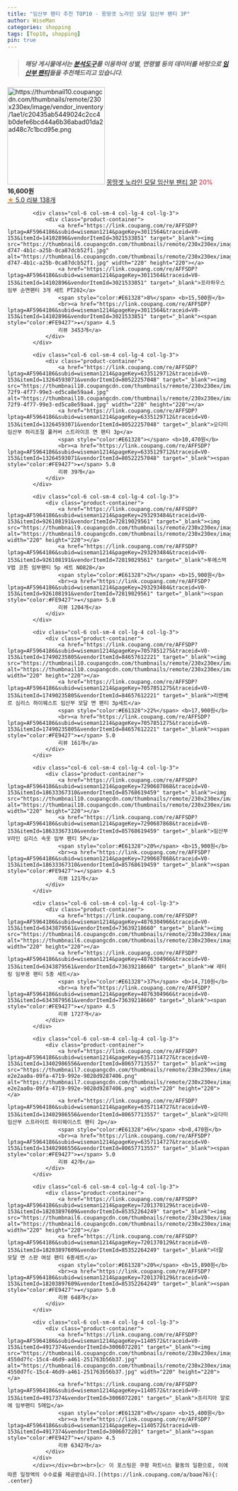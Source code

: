 ```yaml
---
title: "임산부 팬티 추천 TOP10 - 몽땅겟 노라인 모달 임산부 팬티 3P"
author: WiseMan
categories: shopping
tags: [Top10, shopping]
pin: true
---
```


> ##### 해당 게시물에서는 [**분석도구**](https://itemscout.io/)를 이용하여 **성별**, **연령별** 등의 데이터를 바탕으로 [**임산부 팬티**](https://link.coupang.com/a/baae76)들을 추천해드리고 있습니다.
<div class="container"><div class="row">
            <div class="col-6 col-sm-4 col-lg-4 col-lg-3">
                <div class="product-container">
                    <a href="https://link.coupang.com/re/AFFSDP?lptag=AF5964186&subid=wiseman1214&pageKey=7572192973&traceid=V0-153&itemId=19972395150&vendorItemId=87070881772" target="_blank"><img src="https://thumbnail10.coupangcdn.com/thumbnails/remote/230x230ex/image/vendor_inventory/1ae1/c20435ab5449024c2cc4b0defe6bcd44a6b36abad01da2ad48c7c1bcd95e.png" alt="https://thumbnail10.coupangcdn.com/thumbnails/remote/230x230ex/image/vendor_inventory/1ae1/c20435ab5449024c2cc4b0defe6bcd44a6b36abad01da2ad48c7c1bcd95e.png" width="220" height="220"></a>
                    <a href="https://link.coupang.com/re/AFFSDP?lptag=AF5964186&subid=wiseman1214&pageKey=7572192973&traceid=V0-153&itemId=19972395150&vendorItemId=87070881772" target="_blank">몽땅겟 노라인 모달 임산부 팬티 3P</a>
                    <span style="color:#E61328">20%</span> <b>16,600원</b>
                    <br><a href="https://link.coupang.com/re/AFFSDP?lptag=AF5964186&subid=wiseman1214&pageKey=7572192973&traceid=V0-153&itemId=19972395150&vendorItemId=87070881772" target="_blank"><span style="color:#FE9427">★</span> 5.0
                    리뷰 138개</a>
                </div>
            </div>
            
            <div class="col-6 col-sm-4 col-lg-4 col-lg-3">
                <div class="product-container">
                    <a href="https://link.coupang.com/re/AFFSDP?lptag=AF5964186&subid=wiseman1214&pageKey=3011564&traceid=V0-153&itemId=14102896&vendorItemId=3021533851" target="_blank"><img src="https://thumbnail6.coupangcdn.com/thumbnails/remote/230x230ex/image/retail/images/2016/04/27/14/4/fd9ef3bc-d747-4b1c-a25b-0ca87dcb52f1.jpg" alt="https://thumbnail6.coupangcdn.com/thumbnails/remote/230x230ex/image/retail/images/2016/04/27/14/4/fd9ef3bc-d747-4b1c-a25b-0ca87dcb52f1.jpg" width="220" height="220"></a>
                    <a href="https://link.coupang.com/re/AFFSDP?lptag=AF5964186&subid=wiseman1214&pageKey=3011564&traceid=V0-153&itemId=14102896&vendorItemId=3021533851" target="_blank">프라하우스 임부 순면팬티 3개 세트 PT202</a>
                    <span style="color:#E61328">8%</span> <b>15,500원</b>
                    <br><a href="https://link.coupang.com/re/AFFSDP?lptag=AF5964186&subid=wiseman1214&pageKey=3011564&traceid=V0-153&itemId=14102896&vendorItemId=3021533851" target="_blank"><span style="color:#FE9427">★</span> 4.5
                    리뷰 3453개</a>
                </div>
            </div>
            
            <div class="col-6 col-sm-4 col-lg-4 col-lg-3">
                <div class="product-container">
                    <a href="https://link.coupang.com/re/AFFSDP?lptag=AF5964186&subid=wiseman1214&pageKey=6335129712&traceid=V0-153&itemId=13264593071&vendorItemId=80522257048" target="_blank"><img src="https://thumbnail10.coupangcdn.com/thumbnails/remote/230x230ex/image/retail/images/2022/02/11/11/9/cf20a84d-72f9-4f77-99e3-ed5ca8e59aa4.jpg" alt="https://thumbnail10.coupangcdn.com/thumbnails/remote/230x230ex/image/retail/images/2022/02/11/11/9/cf20a84d-72f9-4f77-99e3-ed5ca8e59aa4.jpg" width="220" height="220"></a>
                    <a href="https://link.coupang.com/re/AFFSDP?lptag=AF5964186&subid=wiseman1214&pageKey=6335129712&traceid=V0-153&itemId=13264593071&vendorItemId=80522257048" target="_blank">오다미 임산부 허리조절 풀커버 스트라이프 면 팬티 3p</a>
                    <span style="color:#E61328"></span> <b>10,470원</b>
                    <br><a href="https://link.coupang.com/re/AFFSDP?lptag=AF5964186&subid=wiseman1214&pageKey=6335129712&traceid=V0-153&itemId=13264593071&vendorItemId=80522257048" target="_blank"><span style="color:#FE9427">★</span> 5.0
                    리뷰 39개</a>
                </div>
            </div>
            
            <div class="col-6 col-sm-4 col-lg-4 col-lg-3">
                <div class="product-container">
                    <a href="https://link.coupang.com/re/AFFSDP?lptag=AF5964186&subid=wiseman1214&pageKey=293293484&traceid=V0-153&itemId=926108191&vendorItemId=72819029561" target="_blank"><img src="https://thumbnail9.coupangcdn.com/thumbnails/remote/230x230ex/image/vendor_inventory/434c/17acdd6dc714e9b99cc0d82c510aba43c93e425c1b2e18dad6df683f26a9.jpg" alt="https://thumbnail9.coupangcdn.com/thumbnails/remote/230x230ex/image/vendor_inventory/434c/17acdd6dc714e9b99cc0d82c510aba43c93e425c1b2e18dad6df683f26a9.jpg" width="220" height="220"></a>
                    <a href="https://link.coupang.com/re/AFFSDP?lptag=AF5964186&subid=wiseman1214&pageKey=293293484&traceid=V0-153&itemId=926108191&vendorItemId=72819029561" target="_blank">투에스벅 V랩 코튼 임부팬티 5p 세트 NO828</a>
                    <span style="color:#E61328">2%</span> <b>15,900원</b>
                    <br><a href="https://link.coupang.com/re/AFFSDP?lptag=AF5964186&subid=wiseman1214&pageKey=293293484&traceid=V0-153&itemId=926108191&vendorItemId=72819029561" target="_blank"><span style="color:#FE9427">★</span> 5.0
                    리뷰 1204개</a>
                </div>
            </div>
            
            <div class="col-6 col-sm-4 col-lg-4 col-lg-3">
                <div class="product-container">
                    <a href="https://link.coupang.com/re/AFFSDP?lptag=AF5964186&subid=wiseman1214&pageKey=7057851275&traceid=V0-153&itemId=17490235805&vendorItemId=84657612221" target="_blank"><img src="https://thumbnail10.coupangcdn.com/thumbnails/remote/230x230ex/image/vendor_inventory/f623/a85766a41a738d2da338757fb53e1e1ca6a84939b85699ba311d20ea59e9.jpg" alt="https://thumbnail10.coupangcdn.com/thumbnails/remote/230x230ex/image/vendor_inventory/f623/a85766a41a738d2da338757fb53e1e1ca6a84939b85699ba311d20ea59e9.jpg" width="220" height="220"></a>
                    <a href="https://link.coupang.com/re/AFFSDP?lptag=AF5964186&subid=wiseman1214&pageKey=7057851275&traceid=V0-153&itemId=17490235805&vendorItemId=84657612221" target="_blank">리앤베르 심리스 하이웨스트 임산부 모달 면 팬티 3p세트</a>
                    <span style="color:#E61328">22%</span> <b>17,900원</b>
                    <br><a href="https://link.coupang.com/re/AFFSDP?lptag=AF5964186&subid=wiseman1214&pageKey=7057851275&traceid=V0-153&itemId=17490235805&vendorItemId=84657612221" target="_blank"><span style="color:#FE9427">★</span> 5.0
                    리뷰 161개</a>
                </div>
            </div>
            
            <div class="col-6 col-sm-4 col-lg-4 col-lg-3">
                <div class="product-container">
                    <a href="https://link.coupang.com/re/AFFSDP?lptag=AF5964186&subid=wiseman1214&pageKey=7290687868&traceid=V0-153&itemId=18633367310&vendorItemId=85768619459" target="_blank"><img src="https://thumbnail10.coupangcdn.com/thumbnails/remote/230x230ex/image/vendor_inventory/5fd9/c488e7c087f1087af949c9d2ced1131348bc2b5fe66f9834b42dcdb3268c.jpg" alt="https://thumbnail10.coupangcdn.com/thumbnails/remote/230x230ex/image/vendor_inventory/5fd9/c488e7c087f1087af949c9d2ced1131348bc2b5fe66f9834b42dcdb3268c.jpg" width="220" height="220"></a>
                    <a href="https://link.coupang.com/re/AFFSDP?lptag=AF5964186&subid=wiseman1214&pageKey=7290687868&traceid=V0-153&itemId=18633367310&vendorItemId=85768619459" target="_blank">임산부 V라인 심리스 속옷 임부 팬티 5P</a>
                    <span style="color:#E61328">20%</span> <b>15,900원</b>
                    <br><a href="https://link.coupang.com/re/AFFSDP?lptag=AF5964186&subid=wiseman1214&pageKey=7290687868&traceid=V0-153&itemId=18633367310&vendorItemId=85768619459" target="_blank"><span style="color:#FE9427">★</span> 4.5
                    리뷰 121개</a>
                </div>
            </div>
            
            <div class="col-6 col-sm-4 col-lg-4 col-lg-3">
                <div class="product-container">
                    <a href="https://link.coupang.com/re/AFFSDP?lptag=AF5964186&subid=wiseman1214&pageKey=4876304966&traceid=V0-153&itemId=6343879561&vendorItemId=73639218660" target="_blank"><img src="https://thumbnail6.coupangcdn.com/thumbnails/remote/230x230ex/image/rs_quotation_api/swwch4hk/4ef7468abdde4f2ebf5b6d62ef336d09.jpg" alt="https://thumbnail6.coupangcdn.com/thumbnails/remote/230x230ex/image/rs_quotation_api/swwch4hk/4ef7468abdde4f2ebf5b6d62ef336d09.jpg" width="220" height="220"></a>
                    <a href="https://link.coupang.com/re/AFFSDP?lptag=AF5964186&subid=wiseman1214&pageKey=4876304966&traceid=V0-153&itemId=6343879561&vendorItemId=73639218660" target="_blank">W 레터링 임부용 팬티 5종 세트</a>
                    <span style="color:#E61328">37%</span> <b>14,710원</b>
                    <br><a href="https://link.coupang.com/re/AFFSDP?lptag=AF5964186&subid=wiseman1214&pageKey=4876304966&traceid=V0-153&itemId=6343879561&vendorItemId=73639218660" target="_blank"><span style="color:#FE9427">★</span> 4.5
                    리뷰 1727개</a>
                </div>
            </div>
            
            <div class="col-6 col-sm-4 col-lg-4 col-lg-3">
                <div class="product-container">
                    <a href="https://link.coupang.com/re/AFFSDP?lptag=AF5964186&subid=wiseman1214&pageKey=6357114727&traceid=V0-153&itemId=13402986556&vendorItemId=80657713557" target="_blank"><img src="https://thumbnail7.coupangcdn.com/thumbnails/remote/230x230ex/image/retail/images/4792404773704240-e2e2aa0a-09fa-4719-992e-9028d9287406.png" alt="https://thumbnail7.coupangcdn.com/thumbnails/remote/230x230ex/image/retail/images/4792404773704240-e2e2aa0a-09fa-4719-992e-9028d9287406.png" width="220" height="220"></a>
                    <a href="https://link.coupang.com/re/AFFSDP?lptag=AF5964186&subid=wiseman1214&pageKey=6357114727&traceid=V0-153&itemId=13402986556&vendorItemId=80657713557" target="_blank">오다미 임산부 스프라이트 하이웨이스트 팬티 2p</a>
                    <span style="color:#E61328">6%</span> <b>8,470원</b>
                    <br><a href="https://link.coupang.com/re/AFFSDP?lptag=AF5964186&subid=wiseman1214&pageKey=6357114727&traceid=V0-153&itemId=13402986556&vendorItemId=80657713557" target="_blank"><span style="color:#FE9427">★</span> 5.0
                    리뷰 42개</a>
                </div>
            </div>
            
            <div class="col-6 col-sm-4 col-lg-4 col-lg-3">
                <div class="product-container">
                    <a href="https://link.coupang.com/re/AFFSDP?lptag=AF5964186&subid=wiseman1214&pageKey=7201370129&traceid=V0-153&itemId=18203897609&vendorItemId=85352264249" target="_blank"><img src="https://thumbnail6.coupangcdn.com/thumbnails/remote/230x230ex/image/vendor_inventory/923a/a30079ecb2c7090141de0afe399fc3eb5734db4185d43da79a6475270fcf.jpg" alt="https://thumbnail6.coupangcdn.com/thumbnails/remote/230x230ex/image/vendor_inventory/923a/a30079ecb2c7090141de0afe399fc3eb5734db4185d43da79a6475270fcf.jpg" width="220" height="220"></a>
                    <a href="https://link.coupang.com/re/AFFSDP?lptag=AF5964186&subid=wiseman1214&pageKey=7201370129&traceid=V0-153&itemId=18203897609&vendorItemId=85352264249" target="_blank">더잘 모달 면 스판 여성 팬티 6종세트</a>
                    <span style="color:#E61328">20%</span> <b>15,890원</b>
                    <br><a href="https://link.coupang.com/re/AFFSDP?lptag=AF5964186&subid=wiseman1214&pageKey=7201370129&traceid=V0-153&itemId=18203897609&vendorItemId=85352264249" target="_blank"><span style="color:#FE9427">★</span> 5.0
                    리뷰 648개</a>
                </div>
            </div>
            
            <div class="col-6 col-sm-4 col-lg-4 col-lg-3">
                <div class="product-container">
                    <a href="https://link.coupang.com/re/AFFSDP?lptag=AF5964186&subid=wiseman1214&pageKey=1140572&traceid=V0-153&itemId=4917374&vendorItemId=3006072201" target="_blank"><img src="https://thumbnail6.coupangcdn.com/thumbnails/remote/230x230ex/image/retail/images/60702152524849-4550d7fc-15c4-46d9-a461-251763b56b37.jpg" alt="https://thumbnail6.coupangcdn.com/thumbnails/remote/230x230ex/image/retail/images/60702152524849-4550d7fc-15c4-46d9-a461-251763b56b37.jpg" width="220" height="220"></a>
                    <a href="https://link.coupang.com/re/AFFSDP?lptag=AF5964186&subid=wiseman1214&pageKey=1140572&traceid=V0-153&itemId=4917374&vendorItemId=3006072201" target="_blank">프리지아 알로에 임부팬티 5매입</a>
                    <span style="color:#E61328">8%</span> <b>15,400원</b>
                    <br><a href="https://link.coupang.com/re/AFFSDP?lptag=AF5964186&subid=wiseman1214&pageKey=1140572&traceid=V0-153&itemId=4917374&vendorItemId=3006072201" target="_blank"><span style="color:#FE9427">★</span> 4.5
                    리뷰 6342개</a>
                </div>
            </div>
            </div></div><br><br>[👉 이 포스팅은 쿠팡 파트너스 활동의 일환으로, 이에 따른 일정액의 수수료를 제공받습니다.](https://link.coupang.com/a/baae76){: .center}